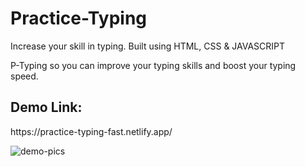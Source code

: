 # Practice-Typing
Increase your skill in typing.
Built using HTML, CSS & JAVASCRIPT </br>

P-Typing so you can improve your typing skills and boost your typing speed. </br>

<h2>Demo Link:</h2> https://practice-typing-fast.netlify.app/



![demo-pics](https://user-images.githubusercontent.com/108338208/218339644-1d35103d-fd4d-4dcf-9ecf-3bed3fa4754d.png)
